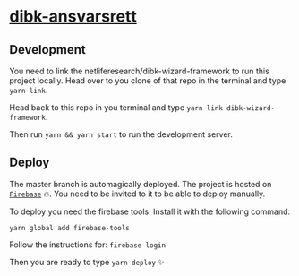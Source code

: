 # [dibk-ansvarsrett](https://dibk-ansvarsrett.firebaseapp.com/)

## Development

You need to link the netliferesearch/dibk-wizard-framework to run this project locally. Head over to you clone of that repo in the terminal and type `yarn link`.

Head back to this repo in you terminal and type `yarn link dibk-wizard-framework`.

Then run `yarn && yarn start` to run the development server.

## Deploy
The master branch is automagically deployed.
The project is hosted on [`Firebase`](https://console.firebase.google.com/u/0/project/dibk-ansvarsrett/overview) :fire:. You need to be invited to it to be able to deploy manually.

To deploy you need the firebase tools.
Install it with the following command:

`yarn global add firebase-tools`

Follow the instructions for:
`firebase login`

Then you are ready to type `yarn deploy` :sparkles:
